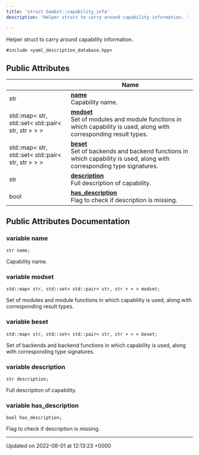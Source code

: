 ```yaml
---
title: 'struct Gambit::capability_info'
description: 'Helper struct to carry around capability information. '

---
```









Helper struct to carry around capability information. 


`#include <yaml_description_database.hpp>`

## Public Attributes

|                | Name           |
| -------------- | -------------- |
| str | **[name](/documentation/code/classes/structgambit_1_1capability__info/#variable-name)** <br>Capability name.  |
| std::map< str, std::set< std::pair< str, str > > > | **[modset](/documentation/code/classes/structgambit_1_1capability__info/#variable-modset)** <br>Set of modules and module functions in which capability is used, along with corresponding result types.  |
| std::map< str, std::set< std::pair< str, str > > > | **[beset](/documentation/code/classes/structgambit_1_1capability__info/#variable-beset)** <br>Set of backends and backend functions in which capability is used, along with corresponding type signatures.  |
| str | **[description](/documentation/code/classes/structgambit_1_1capability__info/#variable-description)** <br>Full description of capability.  |
| bool | **[has_description](/documentation/code/classes/structgambit_1_1capability__info/#variable-has-description)** <br>Flag to check if description is missing.  |

## Public Attributes Documentation

### variable name

```
str name;
```

Capability name. 

### variable modset

```
std::map< str, std::set< std::pair< str, str > > > modset;
```

Set of modules and module functions in which capability is used, along with corresponding result types. 

### variable beset

```
std::map< str, std::set< std::pair< str, str > > > beset;
```

Set of backends and backend functions in which capability is used, along with corresponding type signatures. 

### variable description

```
str description;
```

Full description of capability. 

### variable has_description

```
bool has_description;
```

Flag to check if description is missing. 

-------------------------------

Updated on 2022-08-01 at 12:13:23 +0000